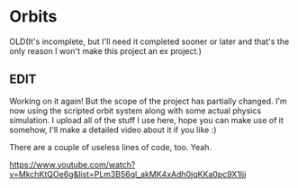 # Orbits
OLD(It's incomplete, but I'll need it completed sooner or later and that's the only reason I won't make this project an ex project.)
## EDIT
Working on it again! But the scope of the project has partially changed. I'm now using the scripted orbit system along with some actual physics simulation. I upload all of the stuff I use here, hope you can make use of it somehow, I'll make a detailed video about it if you like :)

There are a couple of useless lines of code, too. Yeah.

https://www.youtube.com/watch?v=MkchKtQOe6g&list=PLm3B56ql_akMK4xAdh0jqKKa0pc9X1ljj
